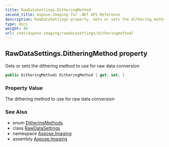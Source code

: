 ```yaml
---
title: RawDataSettings.DitheringMethod
second_title: Aspose.Imaging for .NET API Reference
description: RawDataSettings property. Gets or sets the dithering method to use for raw data conversion
type: docs
weight: 40
url: /net/aspose.imaging/rawdatasettings/ditheringmethod/
---
```

## RawDataSettings.DitheringMethod property

Gets or sets the dithering method to use for raw data conversion

```csharp
public DitheringMethods DitheringMethod { get; set; }
```

### Property Value

The dithering method to use for raw data conversion

### See Also

* enum [DitheringMethods](../../ditheringmethods/)
* class [RawDataSettings](../)
* namespace [Aspose.Imaging](../../rawdatasettings/)
* assembly [Aspose.Imaging](../../../)


